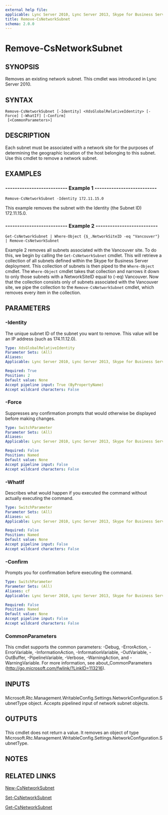 ```yaml
---
external help file: 
applicable: Lync Server 2010, Lync Server 2013, Skype for Business Server 2015
title: Remove-CsNetworkSubnet
schema: 2.0.0
---
```


# Remove-CsNetworkSubnet

## SYNOPSIS
Removes an existing network subnet.
This cmdlet was introduced in Lync Server 2010.


## SYNTAX

```
Remove-CsNetworkSubnet [-Identity] <XdsGlobalRelativeIdentity> [-Force] [-WhatIf] [-Confirm]
 [<CommonParameters>]
```

## DESCRIPTION
Each subnet must be associated with a network site for the purposes of determining the geographic location of the host belonging to this subnet.
Use this cmdlet to remove a network subnet.


## EXAMPLES

### -------------------------- Example 1 --------------------------
```
Remove-CsNetworkSubnet -Identity 172.11.15.0
```

This example removes the subnet with the Identity (the Subnet ID) 172.11.15.0.


### -------------------------- Example 2 --------------------------
```
Get-CsNetworkSubnet | Where-Object {$_.NetworkSiteID -eq "Vancouver"} | Remove-CsNetworkSubnet
```

Example 2 removes all subnets associated with the Vancouver site.
To do this, we begin by calling the `Get-CsNetworkSubnet` cmdlet.
This will retrieve a collection of all subnets defined within the Skype for Business Server deployment.
This collection of subnets is then piped to the `Where-Object` cmdlet.
The `Where-Object` cmdlet takes that collection and narrows it down to only those subnets with a NetworkSiteID equal to (-eq) Vancouver.
Now that the collection consists only of subnets associated with the Vancouver site, we pipe the collection to the `Remove-CsNetworkSubnet` cmdlet, which removes every item in the collection.


## PARAMETERS

### -Identity
The unique subnet ID of the subnet you want to remove.
This value will be an IP address (such as 174.11.12.0).

```yaml
Type: XdsGlobalRelativeIdentity
Parameter Sets: (All)
Aliases: 
Applicable: Lync Server 2010, Lync Server 2013, Skype for Business Server 2015

Required: True
Position: 2
Default value: None
Accept pipeline input: True (ByPropertyName)
Accept wildcard characters: False
```

### -Force
Suppresses any confirmation prompts that would otherwise be displayed before making changes.

```yaml
Type: SwitchParameter
Parameter Sets: (All)
Aliases: 
Applicable: Lync Server 2010, Lync Server 2013, Skype for Business Server 2015

Required: False
Position: Named
Default value: None
Accept pipeline input: False
Accept wildcard characters: False
```

### -WhatIf
Describes what would happen if you executed the command without actually executing the command.

```yaml
Type: SwitchParameter
Parameter Sets: (All)
Aliases: wi
Applicable: Lync Server 2010, Lync Server 2013, Skype for Business Server 2015

Required: False
Position: Named
Default value: None
Accept pipeline input: False
Accept wildcard characters: False
```

### -Confirm
Prompts you for confirmation before executing the command.

```yaml
Type: SwitchParameter
Parameter Sets: (All)
Aliases: cf
Applicable: Lync Server 2010, Lync Server 2013, Skype for Business Server 2015

Required: False
Position: Named
Default value: None
Accept pipeline input: False
Accept wildcard characters: False
```

### CommonParameters
This cmdlet supports the common parameters: -Debug, -ErrorAction, -ErrorVariable, -InformationAction, -InformationVariable, -OutVariable, -OutBuffer, -PipelineVariable, -Verbose, -WarningAction, and -WarningVariable. For more information, see about_CommonParameters (http://go.microsoft.com/fwlink/?LinkID=113216).

## INPUTS

###  
Microsoft.Rtc.Management.WritableConfig.Settings.NetworkConfiguration.SubnetType object.
Accepts pipelined input of network subnet objects.

## OUTPUTS

###  
This cmdlet does not return a value.
It removes an object of type Microsoft.Rtc.Management.WritableConfig.Settings.NetworkConfiguration.SubnetType.

## NOTES

## RELATED LINKS

[New-CsNetworkSubnet](New-CsNetworkSubnet.md)

[Set-CsNetworkSubnet](Set-CsNetworkSubnet.md)

[Get-CsNetworkSubnet](Get-CsNetworkSubnet.md)
